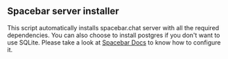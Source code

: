 ## Spacebar server installer

This script automatically installs spacebar.chat server with all the required dependencies.
You can also choose to install postgres if you don't want to use SQLite. 
Please take a look at [Spacebar Docs](https://docs.spacebar.chat) to know how to configure it.

